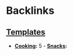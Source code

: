 
# Backlinks
## [Templates](<Templates.md>)
- **[Cooking](<Cooking.md>):** 5
        - **[Snacks](<Snacks.md>):**

